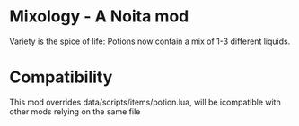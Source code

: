# Mixology - A Noita mod

Variety is the spice of life:
Potions now contain a mix of 1-3 different liquids.


# Compatibility

This mod overrides data/scripts/items/potion.lua, will be
icompatible with other mods relying on the same file
